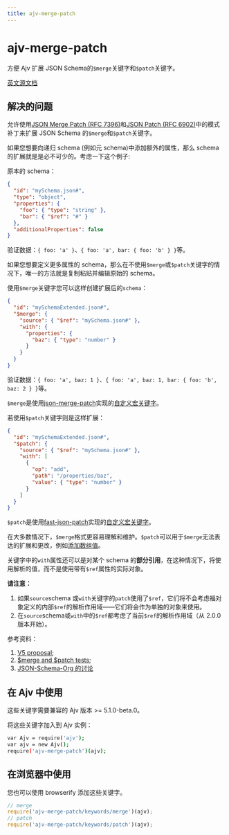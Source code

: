 ```yaml
---
title: ajv-merge-patch
---
```


# ajv-merge-patch

方便 Ajv 扩展 JSON Schema的`$merge`关键字和`$patch`关键字。

[英文源文档](https://github.com/ajv-validator/ajv-merge-patch)

## 解决的问题

允许使用[JSON Merge Patch (RFC 7396)](https://tools.ietf.org/html/rfc7396)和[JSON Patch (RFC 6902)](https://tools.ietf.org/html/rfc6902)中的模式补丁来扩展 JSON Schema 的`$merge`和`$patch`关键字。

如果您想要向递归 schema (例如元 schema)中添加额外的属性，那么 schema 的扩展就是是必不可少的。考虑一下这个例子:

原本的 schema：

```json
{
  "id": "mySchema.json#",
  "type": "object",
  "properties": {
    "foo": { "type": "string" },
    "bar": { "$ref": "#" }
  },
  "additionalProperties": false
}
```

验证数据：`{ foo: 'a' }`、`{ foo: 'a', bar: { foo: 'b' } }`等。

如果您想要定义更多属性的 schema，那么在不使用`$merge`或`$patch`关键字的情况下，唯一的方法就是复制粘贴并编辑原始的 schema。

使用`$merge`关键字您可以这样创建扩展后的`schema`：

```json
{
  "id": "mySchemaExtended.json#",
  "$merge": {
    "source": { "$ref": "mySchema.json#" },
    "with": {
      "properties": {
        "baz": { "type": "number" }
      }
    }
  }
}
```

验证数据：`{ foo: 'a', baz: 1 }`、`{ foo: 'a', baz: 1, bar: { foo: 'b', baz: 2 } }`等。

`$merge`是使用[json-merge-patch](https://github.com/pierreinglebert/json-merge-patch)实现的[自定义宏关键字](https://github.com/pierreinglebert/json-merge-patch)。

若使用`$patch`关键字则是这样扩展：

```json
{
  "id": "mySchemaExtended.json#",
  "$patch": {
    "source": { "$ref": "mySchema.json#" },
    "with": [
      {
        "op": "add",
        "path": "/properties/baz",
        "value": { "type": "number" }
      }
    ]
  }
}
```

`$patch`是使用[fast-json-patch](https://github.com/Starcounter-Jack/JSON-Patch)实现的[自定义宏关键字](https://github.com/pierreinglebert/json-merge-patch)。


在大多数情况下，`$merge`格式更容易理解和维护。`$patch`可以用于`$merge`无法表达的扩展和更改，例如[添加数组值](https://tools.ietf.org/html/rfc6902#page-18)。

关键字中的`with`属性还可以是对某个 schema 的**部分引用**，在这种情况下，将使用解析的值，而不是使用带有`$ref`属性的实际对象。

**请注意：**

1. 如果`source`schema 或`with`关键字的`patch`使用了`$ref`，它们将不会考虑福对象定义的内部`$ref`的解析作用域——它们将会作为单独的对象来使用。
2. 在`source`schema或`with`中的`$ref`都考虑了当前`$ref`的解析作用域（从 2.0.0 版本开始）。

参考资料：

1. [V5 proposal](https://github.com/daveclayton/json-schema-validator/wiki/v5:-merge);
2. [$merge and $patch tests](https://github.com/epoberezkin/ajv-merge-patch/blob/master/spec);
3. [JSON-Schema-Org 的讨论](https://github.com/json-schema-org/json-schema-spec/issues/15)

## 在 Ajv 中使用

这些关键字需要兼容的 Ajv 版本 >= 5.1.0-beta.0。

将这些关键字加入到 Ajv 实例：

```bash
var Ajv = require('ajv');
var ajv = new Ajv();
require('ajv-merge-patch')(ajv);
```

## 在浏览器中使用

您也可以使用 browserify 添加这些关键字。

```js
// merge
require('ajv-merge-patch/keywords/merge')(ajv);
// patch
require('ajv-merge-patch/keywords/patch')(ajv);
```



